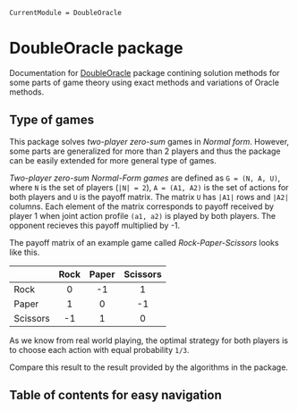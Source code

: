 ```@meta
CurrentModule = DoubleOracle
```

# DoubleOracle package

Documentation for [DoubleOracle](https://github.com/radajakub/DoubleOracle) package contining solution methods for some parts of game theory using exact methods and variations of Oracle methods.

## Type of games

This package solves *two-player* *zero-sum* games in *Normal form*.
However, some parts are generalized for more than 2 players and thus the package can be easily extended for more general type of games.

*Two-player zero-sum Normal-Form games* are defined as `G = (N, A, U)`, where `N` is the set of players (`|N| = 2`), `A = (A1, A2)` is the set of actions for both players and `U` is the payoff matrix.
The matrix `U` has `|A1|` rows and `|A2|` columns.
Each element of the matrix corresponds to payoff received by player 1 when joint action profile `(a1, a2)` is played by both players.
The opponent recieves this payoff multiplied by -1.

The payoff matrix of an example game called *Rock-Paper-Scissors* looks like this.

|          | Rock | Paper | Scissors |
| :------- | :--: | :---: | :------: |
| Rock     |    0 |    -1 |        1 |
| Paper    |    1 |     0 |       -1 |
| Scissors |   -1 |     1 |        0 |

As we know from real world playing, the optimal strategy for both players is to choose each action with equal probability `1/3`.

Compare this result to the result provided by the algorithms in the package.

## Table of contents for easy navigation
```@contents
```
